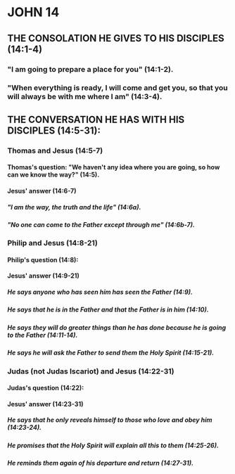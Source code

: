 ---
---
# JOHN 14
## THE CONSOLATION HE GIVES TO HIS DISCIPLES (14:1-4) 
###  \"I am going to prepare a place for you\" (14:1-2). 
###  \"When everything is ready, I will come and get you, so that you will always be with me where I am\" (14:3-4). 
## THE CONVERSATION HE HAS WITH HIS DISCIPLES (14:5-31): 
###  Thomas and Jesus (14:5-7) 
####  Thomas\'s question: \"We haven\'t any idea where you are going, so how can we know the way?\" (14:5). 
####  Jesus\' answer (14:6-7) 
#####  \"I am the way, the truth and the life\" (14:6a). 
#####  \"No one can come to the Father except through me\" (14:6b-7). 
###  Philip and Jesus (14:8-21) 
####  Philip\'s question (14:8): 
####  Jesus\' answer (14:9-21) 
#####  He says anyone who has seen him has seen the Father (14:9). 
#####  He says that he is in the Father and that the Father is in him (14:10). 
#####  He says they will do greater things than he has done because he is going to the Father (14:11-14). 
#####  He says he will ask the Father to send them the Holy Spirit (14:15-21). 
###  Judas (not Judas Iscariot) and Jesus (14:22-31) 
####  Judas\'s question (14:22): 
####  Jesus\' answer (14:23-31) 
#####  He says that he only reveals himself to those who love and obey him (14:23-24). 
#####  He promises that the Holy Spirit will explain all this to them (14:25-26). 
#####  He reminds them again of his departure and return (14:27-31). 

